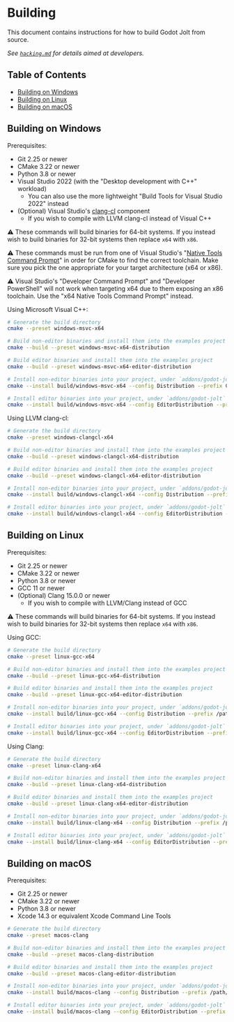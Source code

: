 # Building

This document contains instructions for how to build Godot Jolt from source.

*See [`hacking.md`][hck] for details aimed at developers.*

## Table of Contents

- [Building on Windows](#building-on-windows)
- [Building on Linux](#building-on-linux)
- [Building on macOS](#building-on-macos)

## Building on Windows

Prerequisites:

- Git 2.25 or newer
- CMake 3.22 or newer
- Python 3.8 or newer
- Visual Studio 2022 (with the "Desktop development with C++" workload)
  - You can also use the more lightweight "Build Tools for Visual Studio 2022" instead
- (Optional) Visual Studio's [clang-cl][ccl] component
  - If you wish to compile with LLVM clang-cl instead of Visual C++

⚠️ These commands will build binaries for 64-bit systems. If you instead wish to build binaries for
32-bit systems then replace `x64` with `x86`.

⚠️ These commands must be run from one of Visual Studio's "[Native Tools Command Prompt][cmd]" in
order for CMake to find the correct toolchain. Make sure you pick the one appropriate for your
target architecture (x64 or x86).

⚠️ Visual Studio's "Developer Command Prompt" and "Developer PowerShell" will not work when
targeting x64 due to them exposing an x86 toolchain. Use the "x64 Native Tools Command Prompt"
instead.

Using Microsoft Visual C++:

```sh
# Generate the build directory
cmake --preset windows-msvc-x64

# Build non-editor binaries and install them into the examples project
cmake --build --preset windows-msvc-x64-distribution

# Build editor binaries and install them into the examples project
cmake --build --preset windows-msvc-x64-editor-distribution

# Install non-editor binaries into your project, under `addons/godot-jolt`
cmake --install build/windows-msvc-x64 --config Distribution --prefix C:/Path/To/Project

# Install editor binaries into your project, under `addons/godot-jolt`
cmake --install build/windows-msvc-x64 --config EditorDistribution --prefix C:/Path/To/Project
```

Using LLVM clang-cl:

```sh
# Generate the build directory
cmake --preset windows-clangcl-x64

# Build non-editor binaries and install them into the examples project
cmake --build --preset windows-clangcl-x64-distribution

# Build editor binaries and install them into the examples project
cmake --build --preset windows-clangcl-x64-editor-distribution

# Install non-editor binaries into your project, under `addons/godot-jolt`
cmake --install build/windows-clangcl-x64 --config Distribution --prefix C:/Path/To/Project

# Install editor binaries into your project, under `addons/godot-jolt`
cmake --install build/windows-clangcl-x64 --config EditorDistribution --prefix C:/Path/To/Project
```

## Building on Linux

Prerequisites:

- Git 2.25 or newer
- CMake 3.22 or newer
- Python 3.8 or newer
- GCC 11 or newer
- (Optional) Clang 15.0.0 or newer
  - If you wish to compile with LLVM/Clang instead of GCC

⚠️ These commands will build binaries for 64-bit systems. If you instead wish to build binaries for
32-bit systems then replace `x64` with `x86`.

Using GCC:

```sh
# Generate the build directory
cmake --preset linux-gcc-x64

# Build non-editor binaries and install them into the examples project
cmake --build --preset linux-gcc-x64-distribution

# Build editor binaries and install them into the examples project
cmake --build --preset linux-gcc-x64-editor-distribution

# Install non-editor binaries into your project, under `addons/godot-jolt`
cmake --install build/linux-gcc-x64 --config Distribution --prefix /path/to/project

# Install editor binaries into your project, under `addons/godot-jolt`
cmake --install build/linux-gcc-x64 --config EditorDistribution --prefix /path/to/project
```

Using Clang:

```sh
# Generate the build directory
cmake --preset linux-clang-x64

# Build non-editor binaries and install them into the examples project
cmake --build --preset linux-clang-x64-distribution

# Build editor binaries and install them into the examples project
cmake --build --preset linux-clang-x64-editor-distribution

# Install non-editor binaries into your project, under `addons/godot-jolt`
cmake --install build/linux-clang-x64 --config Distribution --prefix /path/to/project

# Install editor binaries into your project, under `addons/godot-jolt`
cmake --install build/linux-clang-x64 --config EditorDistribution --prefix /path/to/project
```

## Building on macOS

Prerequisites:

- Git 2.25 or newer
- CMake 3.22 or newer
- Python 3.8 or newer
- Xcode 14.3 or equivalent Xcode Command Line Tools

```sh
# Generate the build directory
cmake --preset macos-clang

# Build non-editor binaries and install them into the examples project
cmake --build --preset macos-clang-distribution

# Build editor binaries and install them into the examples project
cmake --build --preset macos-clang-editor-distribution

# Install non-editor binaries into your project, under `addons/godot-jolt`
cmake --install build/macos-clang --config Distribution --prefix /path/to/project

# Install editor binaries into your project, under `addons/godot-jolt`
cmake --install build/macos-clang --config EditorDistribution --prefix /path/to/project
```

[hck]: hacking.md
[ccl]: https://learn.microsoft.com/en-us/cpp/build/clang-support-msbuild
[cmd]: https://learn.microsoft.com/en-us/cpp/build/building-on-the-command-line
